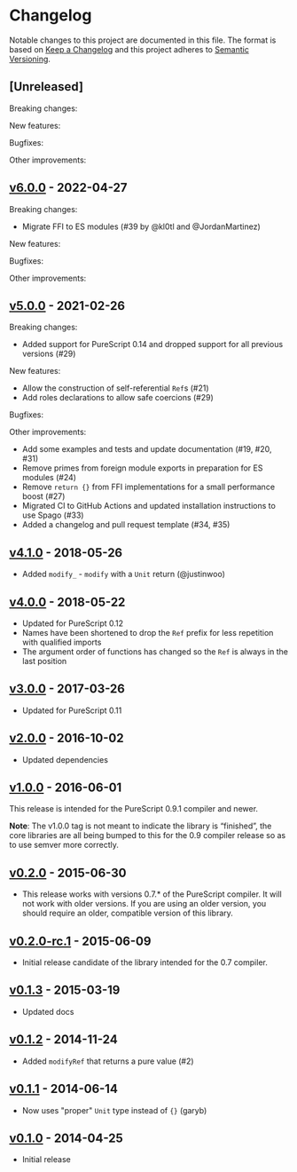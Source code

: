 # Changelog

Notable changes to this project are documented in this file. The format is based on [Keep a Changelog](https://keepachangelog.com/en/1.0.0/) and this project adheres to [Semantic Versioning](https://semver.org/spec/v2.0.0.html).

## [Unreleased]

Breaking changes:

New features:

Bugfixes:

Other improvements:

## [v6.0.0](https://github.com/purescript/purescript-refs/releases/tag/v6.0.0) - 2022-04-27

Breaking changes:
- Migrate FFI to ES modules (#39 by @kl0tl and @JordanMartinez)

New features:

Bugfixes:

Other improvements:

## [v5.0.0](https://github.com/purescript/purescript-refs/releases/tag/v5.0.0) - 2021-02-26

Breaking changes:
- Added support for PureScript 0.14 and dropped support for all previous versions (#29)

New features:
- Allow the construction of self-referential `Ref`s (#21)
- Add roles declarations to allow safe coercions (#29)

Bugfixes:

Other improvements:
- Add some examples and tests and update documentation (#19, #20, #31)
- Remove primes from foreign module exports in preparation for ES modules (#24)
- Remove `return {}` from FFI implementations for a small performance boost (#27) 
- Migrated CI to GitHub Actions and updated installation instructions to use Spago (#33)
- Added a changelog and pull request template (#34, #35)

## [v4.1.0](https://github.com/purescript/purescript-refs/releases/tag/v4.1.0) - 2018-05-26

- Added `modify_` - `modify` with a `Unit` return (@justinwoo)

## [v4.0.0](https://github.com/purescript/purescript-refs/releases/tag/v4.0.0) - 2018-05-22

- Updated for PureScript 0.12
- Names have been shortened to drop the `Ref` prefix for less repetition with qualified imports
- The argument order of functions has changed so the `Ref` is always in the last position

## [v3.0.0](https://github.com/purescript/purescript-refs/releases/tag/v3.0.0) - 2017-03-26

- Updated for PureScript 0.11

## [v2.0.0](https://github.com/purescript/purescript-refs/releases/tag/v2.0.0) - 2016-10-02

- Updated dependencies

## [v1.0.0](https://github.com/purescript/purescript-refs/releases/tag/v1.0.0) - 2016-06-01

This release is intended for the PureScript 0.9.1 compiler and newer.

**Note**: The v1.0.0 tag is not meant to indicate the library is “finished”, the core libraries are all being bumped to this for the 0.9 compiler release so as to use semver more correctly.

## [v0.2.0](https://github.com/purescript/purescript-refs/releases/tag/v0.2.0) - 2015-06-30

- This release works with versions 0.7.\* of the PureScript compiler. It will not work with older versions. If you are using an older version, you should require an older, compatible version of this library.

## [v0.2.0-rc.1](https://github.com/purescript/purescript-refs/releases/tag/v0.2.0-rc.1) - 2015-06-09

- Initial release candidate of the library intended for the 0.7 compiler.

## [v0.1.3](https://github.com/purescript/purescript-refs/releases/tag/v0.1.3) - 2015-03-19

- Updated docs

## [v0.1.2](https://github.com/purescript/purescript-refs/releases/tag/v0.1.2) - 2014-11-24

- Added `modifyRef` that returns a pure value (#2)

## [v0.1.1](https://github.com/purescript/purescript-refs/releases/tag/v0.1.1) - 2014-06-14

- Now uses "proper" `Unit` type instead of `{}` (garyb)

## [v0.1.0](https://github.com/purescript/purescript-refs/releases/tag/v0.1.0) - 2014-04-25

- Initial release
